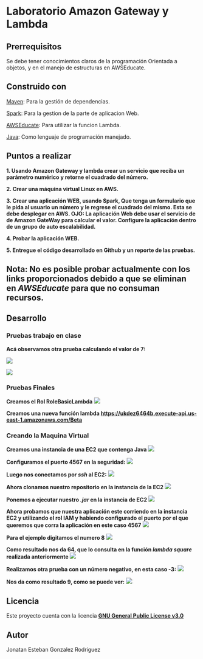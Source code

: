 # Laboratorio Amazon Gateway y Lambda #

## Prerrequisitos ##
Se debe tener conocimientos claros de la programación Orientada a objetos, y en el manejo de estructuras en AWSEducate.

## Construido con ##
[Maven](https://maven.apache.org/): Para la gestión de dependencias.

[Spark](http://sparkjava.com/): Para la gestion de la parte de aplicacion Web.

[AWSEducate](https://aws.amazon.com/es/education/awseducate/): Para utilizar la funcion Lambda.

[Java](https://www.java.com/es/download/): Como lenguaje de programación manejado.

## Puntos a realizar ##
**1. Usando Amazon Gateway y lambda crear un servicio que reciba un parámetro numérico y retorne el cuadrado del número.**

**2. Crear una máquina virtual Linux en AWS.**
 
**3. Crear una aplicación WEB, usando Spark, Que tenga un formulario que le pida al usuario un número y le regrese el cuadrado del mismo. Esta se debe desplegar en AWS. OJO: La aplicación Web debe usar el servicio de de Amazon GateWay para calcular el valor. Configure la aplicación dentro de un grupo de auto escalabilidad.**

**4. Probar la aplicación WEB.**

**5. Entregue el código desarrollado en Github y un reporte de las pruebas.**

## Nota: No es posible probar actualmente con los links proporcionados debido a que se eliminan en _AWSEducate_ para que no consuman recursos. ##

## Desarrollo ##

### Pruebas trabajo en clase ###
**Acá observamos otra prueba calculando el valor de 7:**

![](https://github.com/JonatanGonzalez09/AREP-Lambda/blob/master/Images/prueba1.png)

![](https://github.com/JonatanGonzalez09/AREP-Lambda/blob/master/Images/prueba2.png)

### Pruebas Finales ###
**Creamos el Rol RoleBasicLambda**
![](https://github.com/JonatanGonzalez09/AREP-Lambda/blob/master/Images/rol.png)

**Creamos una nueva función lambda https://ukdez6464b.execute-api.us-east-1.amazonaws.com/Beta**

### Creando la Maquina Virtual ###
**Creamos una instancia de una EC2 que contenga Java**
![](https://github.com/JonatanGonzalez09/AREP-Lambda/blob/master/Images/instanciaEC2.png)

**Configuramos el puerto 4567 en la seguridad:**
![](https://github.com/JonatanGonzalez09/AREP-Lambda/blob/master/Images/protocolo.png)

**Luego nos conectamos por _ssh_ al EC2:**
![](https://github.com/JonatanGonzalez09/AREP-Lambda/blob/master/Images/ssh.png)

**Ahora clonamos nuestro repositorio en la instancia de la EC2**
![](https://github.com/JonatanGonzalez09/AREP-Lambda/blob/master/Images/clone.png)

**Ponemos a ejecutar nuestro _.jar_ en la instancia de EC2**
![](https://github.com/JonatanGonzalez09/AREP-Lambda/blob/master/Images/jar.png)

**Ahora probamos que nuestra aplicación este corriendo en la instancia EC2 y utilizando el rol IAM y habiendo configurado el puerto por el que queremos que corra la aplicación en este caso 4567**
![](https://github.com/JonatanGonzalez09/AREP-Lambda/blob/master/Images/pruebaFinal1.png)

**Para el ejemplo digitamos el numero 8**
![](https://github.com/JonatanGonzalez09/AREP-Lambda/blob/master/Images/pruebaFinal2.png)

**Como resultado nos da 64, que lo consulta en la función _lambda square_ realizada anteriormente**
![](https://github.com/JonatanGonzalez09/AREP-Lambda/blob/master/Images/pruebaFinal3.png)

**Realizamos otra prueba con un número negativo, en esta caso -3:**
![](https://github.com/JonatanGonzalez09/AREP-Lambda/blob/master/Images/pruebaFinal4.png)

**Nos da como resultado 9, como se puede ver:**
![](https://github.com/JonatanGonzalez09/AREP-Lambda/blob/master/Images/pruebaFinal5.png)

## Licencia ##
Este proyecto cuenta con la licencia [**GNU General Public License v3.0**](https://github.com/JonatanGonzalez09/AREP-Lambda/blob/master/LICENSE)

## Autor ##
Jonatan Esteban Gonzalez Rodriguez
